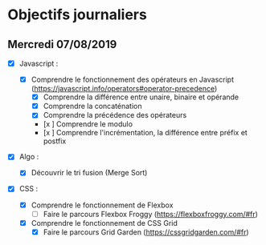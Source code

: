 # Objectifs journaliers

## Mercredi 07/08/2019

- [x] Javascript :

  - [x] Comprendre le fonctionnement des opérateurs en Javascript (https://javascript.info/operators#operator-precedence)
    - [x] Comprendre la différence entre unaire, binaire et opérande
    - [x] Comprendre la concaténation
    - [x] Comprendre la précédence des opérateurs
    - [x ] Comprendre le modulo
    - [x ] Comprendre l'incrémentation, la différence entre préfix et postfix

- [x] Algo :

  - [x] Découvrir le tri fusion (Merge Sort)

- [x] CSS :
  - [x] Comprendre le fonctionnement de Flexbox
    - [ ] Faire le parcours Flexbox Froggy (https://flexboxfroggy.com/#fr)
  - [x] Comprendre le fonctionnement de CSS Grid
    - [x] Faire le parcours Grid Garden (https://cssgridgarden.com/#fr)
